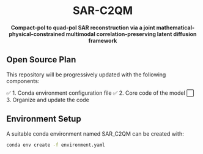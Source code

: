 <div align="center">
  
# SAR-C2QM

**Compact-pol to quad-pol SAR reconstruction via a joint mathematical-physical-constrained multimodal correlation-preserving latent diffusion framework**

</div>

## Open Source Plan

This repository will be progressively updated with the following components:

✅ 1. Conda environment configuration file
✅ 2. Core code of the model
⬜ 3. Organize and update the code

## Environment Setup

A suitable conda environment named SAR_C2QM can be created with:

```bash
conda env create -f environment.yaml
